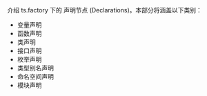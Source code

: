 介绍 ts.factory 下的 声明节点 (Declarations)。本部分将涵盖以下类别：

- 变量声明
- 函数声明
- 类声明
- 接口声明
- 枚举声明
- 类型别名声明
- 命名空间声明
- 模块声明
